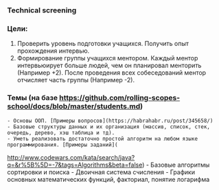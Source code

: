 ### Technical screening

### Цели:

1) Проверить уровень подготовки учащихся. Получить опыт прохождения интервью. 
2) Формирование группы учащихся ментором. 
Каждый ментор интервьюирует больше людей, чем он планировал менторить (Например +2). 
После проведения всех собеседований ментор отчисляет часть группы (Например -2).

### Темы (на базе https://github.com/rolling-scopes-school/docs/blob/master/students.md)
    - Основы ООП. [Примеры вопросов](https://habrahabr.ru/post/345658/)
    - Базовые структуры данных и их организация (массив, список, стек, очередь, дерево, хэш таблица и тд). 
    - Уметь реализовать достаточно простой алгоритм на любом языке программирования. [Примеры заданий](  
http://www.codewars.com/kata/search/java?q=&r%5B%5D=-7&tags=Algorithms&beta=false) 
    - Базовые алгоритмы сортировки и поиска
    - Двоичная система счисления 
    - Графики основных математических функций, факториал, понятие логарифма

